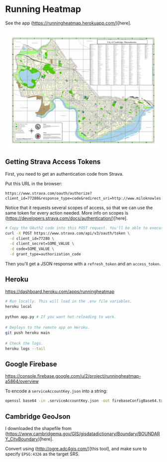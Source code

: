 # Running Heatmap

See the app (https://runningheatmap.herokuapp.com/)[here].

![Cambridge city street map](/static/cambridge.png)

## Getting Strava Access Tokens

First, you need to get an authentication code from Strava.

Put this URL in the browser:
```
https://www.strava.com/oauth/authorize?client_id=77280&response_type=code&redirect_uri=http://www.miloknowles.com&approval_prompt=force&scope=read_all,profile:read_all,activity:read_all
```

Notice that it requests several scopes of access, so that we can use the same token for every action needed. More info on scopes is (https://developers.strava.com/docs/authentication/)[here].

```bash
# Copy the OAuth2 code into this POST request. You'll be able to execute the request once, and should get an access token in the JSON response.
curl -X POST https://www.strava.com/api/v3/oauth/token \
  -d client_id=77280 \
  -d client_secret=SOME_VALUE \
  -d code=SOME_VALUE \
  -d grant_type=authorization_code
```

Then you'll get a JSON response with a `refresh_token` and an `access_token`.

## Heroku

https://dashboard.heroku.com/apps/runningheatmap

```bash
# Run locally. This will load in the .env file variables.
heroku local

python app.py # If you want hot-reloading to work.

# Deploys to the remote app on Heroku.
git push heroku main

# Check the logs.
heroku logs --tail
```

## Google Firebase

https://console.firebase.google.com/u/2/project/runningheatmap-a5864/overview

To encode a `serviceAccountKey.json` into a string:
```bash
openssl base64 -in .serviceAccountKey.json -out firebaseConfigBase64.txt -A
```

## Cambridge GeoJson

I downloaded the shapefile from (https://www.cambridgema.gov/GIS/gisdatadictionary/Boundary/BOUNDARY_CityBoundary)[here].

Convert using (http://ogre.adc4gis.com/)[this tool], and make sure to specify `EPSG:4326` as the target SRS.
